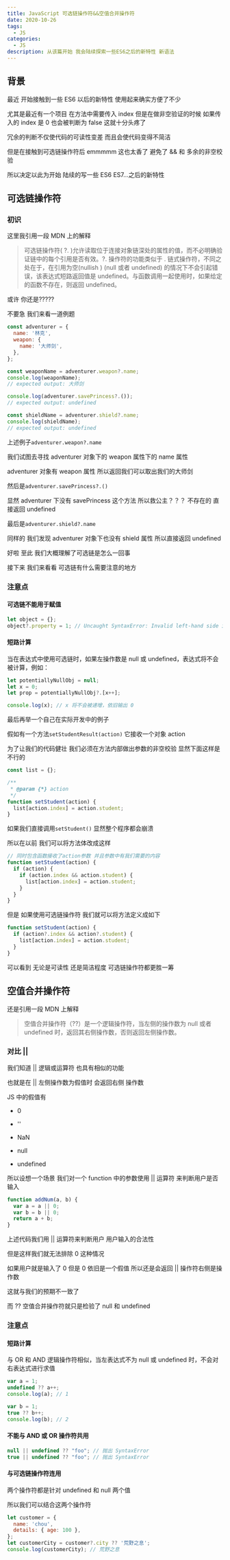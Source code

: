 ```yaml
---
title: JavaScript 可选链操作符&&空值合并操作符
date: 2020-10-26
tags:
  - JS
categories:
  - JS
description: 从该篇开始 我会陆续探索一些ES6之后的新特性 新语法
---
```


## 背景

最近 开始接触到一些 ES6 以后的新特性 使用起来确实方便了不少

尤其是最近有一个项目 在方法中需要传入 index 但是在做非空验证的时候 如果传入的 index 是 0 也会被判断为 false 这就十分头疼了

冗余的判断不仅使代码的可读性变差 而且会使代码变得不简洁

但是在接触到可选链操作符后 emmmmm 这也太香了 避免了 && 和 多余的非空校验

所以决定以此为开始 陆续的写一些 ES6 ES7...之后的新特性

## 可选链操作符

### 初识

这里我引用一段 MDN 上的解释

> 可选链操作符( ?. )允许读取位于连接对象链深处的属性的值，而不必明确验证链中的每个引用是否有效。?. 操作符的功能类似于 . 链式操作符，不同之处在于，在引用为空(nullish ) (null 或者 undefined) 的情况下不会引起错误，该表达式短路返回值是 undefined。与函数调用一起使用时，如果给定的函数不存在，则返回 undefined。

或许 你还是?????

不要急 我们来看一道例题

```js
const adventurer = {
  name: '林克',
  weapon: {
    name: '大师剑',
  },
};

const weaponName = adventurer.weapon?.name;
console.log(weaponName);
// expected output: 大师剑

console.log(adventurer.savePrincess?.());
// expected output: undefined

const shieldName = adventurer.shield?.name;
console.log(shieldName);
// expected output: undefined
```

上述例子`adventurer.weapon?.name`

我们试图去寻找 adventurer 对象下的 weapon 属性下的 name 属性

adventurer 对象有 weapon 属性 所以返回我们可以取出我们的大师剑

然后是`adventurer.savePrincess?.()`

显然 adventurer 下没有 savePrincess 这个方法 所以救公主？？？ 不存在的 直接返回 undefined

最后是`adventurer.shield?.name`

同样的 我们发现 adventurer 对象下也没有 shield 属性 所以直接返回 undefined

好啦 至此 我们大概理解了可选链是怎么一回事

接下来 我们来看看 可选链有什么需要注意的地方

### 注意点

#### 可选链不能用于赋值

```js
let object = {};
object?.property = 1; // Uncaught SyntaxError: Invalid left-hand side in assignment
```

#### 短路计算

当在表达式中使用可选链时，如果左操作数是 null 或 undefined，表达式将不会被计算，例如：

```js
let potentiallyNullObj = null;
let x = 0;
let prop = potentiallyNullObj?.[x++];

console.log(x); // x 将不会被递增，依旧输出 0
```

最后再举一个自己在实际开发中的例子

假如有一个方法`setStudentResult(action)` 它接收一个对象 action

为了让我们的代码健壮 我们必须在方法内部做出参数的非空校验 显然下面这样是不行的

```js
const list = {};

/**
 * @param {*} action
 */
function setStudent(action) {
  list[action.index] = action.student;
}
```

如果我们直接调用`setStudent()` 显然整个程序都会崩溃

所以在以前 我们可以将方法体改成这样

```js
// 同时包含函数接收了action参数 并且参数中有我们需要的内容
function setStudent(action) {
  if (action) {
    if (action.index && action.student) {
      list[action.index] = action.student;
    }
  }
}
```

但是 如果使用可选链操作符 我们就可以将方法定义成如下

```js
function setStudent(action) {
  if (action?.index && action?.student) {
    list[action.index] = action.student;
  }
}
```

可以看到 无论是可读性 还是简洁程度 可选链操作符都更胜一筹

## 空值合并操作符

还是引用一段 MDN 上解释

> 空值合并操作符（??）是一个逻辑操作符，当左侧的操作数为 null 或者 undefined 时，返回其右侧操作数，否则返回左侧操作数。

### 对比 ||

我们知道 || 逻辑或运算符 也具有相似的功能

也就是在 || 左侧操作数为假值时 会返回右侧 操作数

JS 中的假值有

- 0

- ''

- NaN

- null

- undefined

所以设想一个场景 我们对一个 function 中的参数使用 || 运算符 来判断用户是否输入

```js
function addNum(a, b) {
  var a = a || 0;
  var b = b || 0;
  return a + b;
}
```

上述代码我们用 || 运算符来判断用户 用户输入的合法性

但是这样我们就无法排除 0 这种情况

如果用户就是输入了 0 但是 0 依旧是一个假值 所以还是会返回 || 操作符右侧是操作数

这就与我们的预期不一致了

而 ?? 空值合并操作符就只是检验了 null 和 undefined

### 注意点

#### 短路计算

与 OR 和 AND 逻辑操作符相似，当左表达式不为 null 或 undefined 时，不会对右表达式进行求值

```js
var a = 1;
undefined ?? a++;
console.log(a); // 1

var b = 1;
true ?? b++;
console.log(b); // 2
```

#### 不能与 AND 或 OR 操作符共用

```js
null || undefined ?? "foo"; // 抛出 SyntaxError
true || undefined ?? "foo"; // 抛出 SyntaxError
```

#### 与可选链操作符连用

两个操作符都是针对 undefined 和 null 两个值

所以我们可以结合这两个操作符

```js
let customer = {
  name: 'chou',
  details: { age: 100 },
};
let customerCity = customer?.city ?? '荒野之息';
console.log(customerCity); // 荒野之息
```
